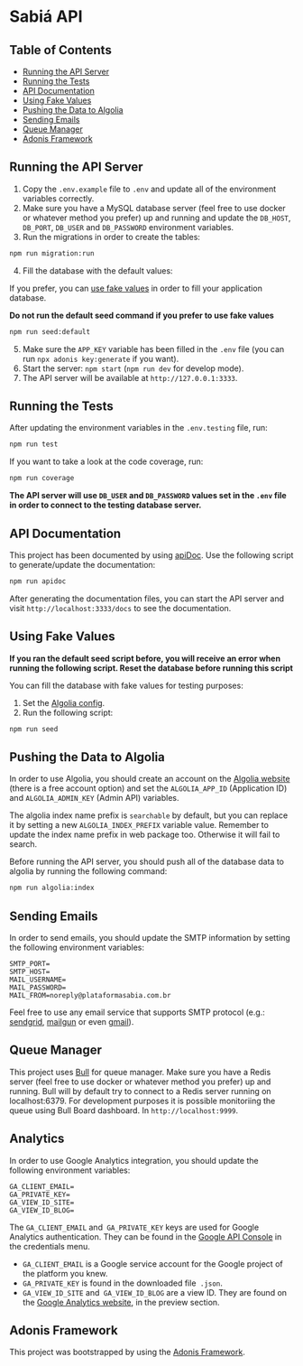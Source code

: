 # Sabiá API

## Table of Contents

- [Running the API Server](#running-the-api-server)
- [Running the Tests](#running-the-tests)
- [API Documentation](#api-documentation)
- [Using Fake Values](#using-fake-values)
- [Pushing the Data to Algolia](#pushing-the-data-to-algolia)
- [Sending Emails](#sending-emails)
- [Queue Manager](#queue-manager)
- [Adonis Framework](#adonis-framework)

## Running the API Server

1. Copy the `.env.example` file to `.env` and update all of the environment variables correctly.
2. Make sure you have a MySQL database server (feel free to use docker or whatever method you prefer) up and running and update the `DB_HOST`, `DB_PORT`, `DB_USER` and `DB_PASSWORD` environment variables.
3. Run the migrations in order to create the tables:

```sh
npm run migration:run
```

4. Fill the database with the default values:

If you prefer, you can [use fake values](#using-fake-values) in order to fill your application database.

**Do not run the default seed command if you prefer to use fake values**

```sh
npm run seed:default
```

5. Make sure the `APP_KEY` variable has been filled in the `.env` file (you can run `npx adonis key:generate` if you want).
6. Start the server: `npm start` (`npm run dev` for develop mode).
7. The API server will be available at `http://127.0.0.1:3333`.

## Running the Tests

After updating the environment variables in the `.env.testing` file, run:

```sh
npm run test
```

If you want to take a look at the code coverage, run:

```sh
npm run coverage
```

**The API server will use `DB_USER` and `DB_PASSWORD` values set in the `.env` file in order to connect to the testing database server.**

## API Documentation

This project has been documented by using [apiDoc](https://apidocjs.com/). Use the following script to generate/update the documentation:

```sh
npm run apidoc
```

After generating the documentation files, you can start the API server and visit `http://localhost:3333/docs` to see the documentation.

## Using Fake Values

**If you ran the default seed script before, you will receive an error when running the following script. Reset the database before running this script**

You can fill the database with fake values for testing purposes:

1. Set the [Algolia config](#pushing-the-data-to-algolia).
2. Run the following script:

```sh
npm run seed
```

## Pushing the Data to Algolia

In order to use Algolia, you should create an account on the [Algolia website](https://www.algolia) (there is a free account option) and set the `ALGOLIA_APP_ID` (Application ID) and `ALGOLIA_ADMIN_KEY` (Admin API) variables.

The algolia index name prefix is `searchable` by default, but you can replace it by setting a new `ALGOLIA_INDEX_PREFIX` variable value. Remember to update the index name prefix in web package too. Otherwise it will fail to search.

Before running the API server, you should push all of the database data to algolia by running the following command:

```sh
npm run algolia:index
```

## Sending Emails

In order to send emails, you should update the SMTP information by setting the following environment variables:

```
SMTP_PORT=
SMTP_HOST=
MAIL_USERNAME=
MAIL_PASSWORD=
MAIL_FROM=noreply@plataformasabia.com.br
```

Feel free to use any email service that supports SMTP protocol (e.g.: [sendgrid](https://sendgrid.com/), [mailgun](https://www.mailgun.com/) or even [gmail](https://www.google.com/intl/pt/gmail/about/#)).

## Queue Manager

This project uses [Bull](https://www.npmjs.com/package/bull) for queue manager. Make sure you have a Redis server (feel free to use docker or whatever method you prefer) up and running. Bull will by default try to connect to a Redis server running on localhost:6379. For development purposes it is possible monitoriing the queue using Bull Board dashboard. In `http://localhost:9999`.

## Analytics

In order to use Google Analytics integration, you should update the following environment variables:

```
GA_CLIENT_EMAIL=
GA_PRIVATE_KEY=
GA_VIEW_ID_SITE=
GA_VIEW_ID_BLOG=
```
The `GA_CLIENT_EMAIL` and` GA_PRIVATE_KEY` keys are used for Google Analytics authentication. They can be found in the [Google API Console](https://console.developers.google.com/) in the credentials menu.
- `GA_CLIENT_EMAIL` is a Google service account for the Google project of the platform you knew.
- `GA_PRIVATE_KEY` is found in the downloaded file` .json`.
- `GA_VIEW_ID_SITE` and` GA_VIEW_ID_BLOG` are a view ID. They are found on the [Google Analytics website](https://analytics.google.com/), in the preview section.

## Adonis Framework

This project was bootstrapped by using the [Adonis Framework](https://adonisjs.com/docs/4.1/installation).
